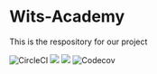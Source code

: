 # Wits-Academy
This is the respository for our project

<img alt="CircleCI" src="https://img.shields.io/circleci/build/github/JayMphek18/Wits-Academy">
<img src="https://codecov.io/gh/JayMphek18/Wits-Academy" > 
 <img src="https://codecov.io/gh/JayMphek18/Wits-Academy/branch/testing/graph/badge.svg?token=U0RSSZUW36"/> 

<img alt="Codecov" src="https://img.shields.io/codecov/c/gh/JayMphek18/Wits-Academy">
 </a>
